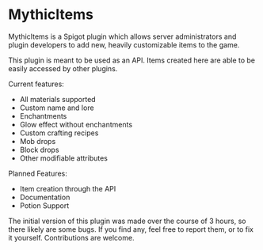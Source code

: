 # MythicItems

MythicItems is a Spigot plugin which allows server administrators and plugin developers to add new, heavily customizable items to the game.

This plugin is meant to be used as an API. Items created here are able to be easily accessed by other plugins.

Current features:
* All materials supported
* Custom name and lore
* Enchantments
* Glow effect without enchantments
* Custom crafting recipes
* Mob drops
* Block drops
* Other modifiable attributes

Planned Features:
* Item creation through the API
* Documentation
* Potion Support

The initial version of this plugin was made over the course of 3 hours, so there likely are some bugs. If you find any, feel free to report them, or to fix it yourself. Contributions are welcome.
